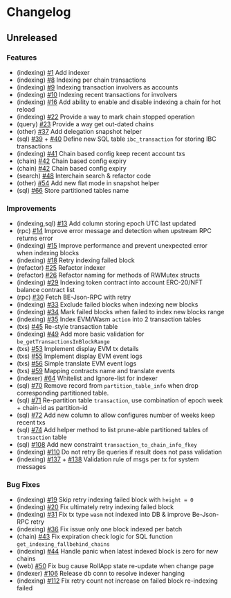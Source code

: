 <!--
Guiding Principles:

Changelogs are for humans, not machines.
There should be an entry for every single version.
The same types of changes should be grouped.
Versions and sections should be linkable.
The latest version comes first.
The release date of each version is displayed.
Mention whether you follow Semantic Versioning.

Usage:

Change log entries are to be added to the Unreleased section under the
appropriate stanza (see below). Each entry should ideally include a tag and
the GitHub issue reference in the following format:

* (<tag>) \#<issue-number> message

Tag must include `sql` if having any changes relate to schema

The issue numbers will later be link-ified during the release process,
so you do not have to worry about including a link manually, but you can if you wish.

Types of changes (Stanzas):

"Features" for new features.
"Improvements" for changes in existing functionality.
"Deprecated" for soon-to-be removed features.
"Bug Fixes" for any bug fixes.
"Schema Breaking" for breaking SQL Schema.
"API Breaking" for breaking API.

If any PR belong to multiple types of change, reference it into all types with only ticket id, no need description (convention)

Ref: https://keepachangelog.com/en/1.0.0/
-->

<!--
Templates for Unreleased:

## Unreleased

### Features

### Improvements

### Bug Fixes

### Schema Breaking

### API Breaking
-->

# Changelog

## Unreleased

### Features

- (indexing) [#1](https://github.com/bcdevtools/dymension-rollapp-block-explorer/pull/1) Add indexer
- (indexing) [#8](https://github.com/bcdevtools/dymension-rollapp-block-explorer/pull/8) Indexing per chain transactions
- (indexing) [#9](https://github.com/bcdevtools/dymension-rollapp-block-explorer/pull/9) Indexing transaction involvers as accounts
- (indexing) [#10](https://github.com/bcdevtools/dymension-rollapp-block-explorer/pull/10) Indexing recent transactions for involvers
- (indexing) [#16](https://github.com/bcdevtools/dymension-rollapp-block-explorer/pull/16) Add ability to enable and disable indexing a chain for hot reload
- (indexing) [#22](https://github.com/bcdevtools/dymension-rollapp-block-explorer/pull/22) Provide a way to mark chain stopped operation
- (query) [#23](https://github.com/bcdevtools/dymension-rollapp-block-explorer/pull/23) Provide a way get out-dated chains
- (other) [#37](https://github.com/bcdevtools/dymension-rollapp-block-explorer/pull/37) Add delegation snapshot helper
- (sql) [#39](https://github.com/bcdevtools/dymension-rollapp-block-explorer/pull/39) + [#40](https://github.com/bcdevtools/dymension-rollapp-block-explorer/pull/40) Define new SQL table `ibc_transaction` for storing IBC transactions
- (indexing) [#41](https://github.com/bcdevtools/dymension-rollapp-block-explorer/pull/41) Chain based config keep recent account txs
- (chain) [#42](https://github.com/bcdevtools/dymension-rollapp-block-explorer/pull/42) Chain based config expiry
- (chain) [#42](https://github.com/bcdevtools/dymension-rollapp-block-explorer/pull/42) Chain based config expiry
- (search) [#48](https://github.com/bcdevtools/dymension-rollapp-block-explorer/pull/48) Interchain search & refactor code
- (other) [#54](https://github.com/bcdevtools/dymension-rollapp-block-explorer/pull/54) Add new flat mode in snapshot helper
- (sql) [#66](https://github.com/bcdevtools/dymension-rollapp-block-explorer/pull/66) Store partitioned tables name

### Improvements

- (indexing,sql) [#13](https://github.com/bcdevtools/dymension-rollapp-block-explorer/pull/13) Add column storing epoch UTC last updated
- (rpc) [#14](https://github.com/bcdevtools/dymension-rollapp-block-explorer/pull/14) Improve error message and detection when upstream RPC returns error
- (indexing) [#15](https://github.com/bcdevtools/dymension-rollapp-block-explorer/pull/15) Improve performance and prevent unexpected error when indexing blocks
- (indexing) [#18](https://github.com/bcdevtools/dymension-rollapp-block-explorer/pull/18) Retry indexing failed block
- (refactor) [#25](https://github.com/bcdevtools/dymension-rollapp-block-explorer/pull/25) Refactor indexer
- (refactor) [#26](https://github.com/bcdevtools/dymension-rollapp-block-explorer/pull/26) Refactor naming for methods of RWMutex structs
- (indexing) [#29](https://github.com/bcdevtools/dymension-rollapp-block-explorer/pull/29) Indexing token contract into account ERC-20/NFT balance contract list
- (rpc) [#30](https://github.com/bcdevtools/dymension-rollapp-block-explorer/pull/30) Fetch BE-Json-RPC with retry
- (indexing) [#33](https://github.com/bcdevtools/dymension-rollapp-block-explorer/pull/33) Exclude failed blocks when indexing new blocks
- (indexing) [#34](https://github.com/bcdevtools/dymension-rollapp-block-explorer/pull/34) Mark failed blocks when failed to index new blocks range
- (indexing) [#35](https://github.com/bcdevtools/dymension-rollapp-block-explorer/pull/35) Index EVM/Wasm `action` into 2 transaction tables
- (txs) [#45](https://github.com/bcdevtools/dymension-rollapp-block-explorer/pull/45) Re-style transaction table
- (indexing) [#49](https://github.com/bcdevtools/dymension-rollapp-block-explorer/pull/49) Add more basic validation for `be_getTransactionsInBlockRange`
- (txs) [#53](https://github.com/bcdevtools/dymension-rollapp-block-explorer/pull/53) Implement display EVM tx details
- (txs) [#55](https://github.com/bcdevtools/dymension-rollapp-block-explorer/pull/55) Implement display EVM event logs
- (txs) [#56](https://github.com/bcdevtools/dymension-rollapp-block-explorer/pull/56) Simple translate EVM event logs
- (txs) [#59](https://github.com/bcdevtools/dymension-rollapp-block-explorer/pull/59) Mapping contracts name and translate events
- (indexer) [#64](https://github.com/bcdevtools/dymension-rollapp-block-explorer/pull/64) Whitelist and Ignore-list for indexer
- (sql) [#70](https://github.com/bcdevtools/dymension-rollapp-block-explorer/pull/70) Remove record from `partition_table_info` when drop corresponding partitioned table.
- (sql) [#71](https://github.com/bcdevtools/dymension-rollapp-block-explorer/pull/71) Re-partition table `transaction`, use combination of epoch week + chain-id as partition-id
- (sql) [#72](https://github.com/bcdevtools/dymension-rollapp-block-explorer/pull/72) Add new column to allow configures number of weeks keep recent txs
- (sql) [#74](https://github.com/bcdevtools/dymension-rollapp-block-explorer/pull/74) Add helper method to list prune-able partitioned tables of `transaction` table
- (sql) [#108](https://github.com/bcdevtools/dymension-rollapp-block-explorer/pull/108) Add new constraint `transaction_to_chain_info_fkey`
- (indexing) [#110](https://github.com/bcdevtools/dymension-rollapp-block-explorer/pull/110) Do not retry Be queries if result does not pass validation
- (indexing) [#137](https://github.com/bcdevtools/dymension-rollapp-block-explorer/pull/137) + [#138](https://github.com/bcdevtools/dymension-rollapp-block-explorer/pull/138) Validation rule of msgs per tx for system messages

### Bug Fixes

- (indexing) [#19](https://github.com/bcdevtools/dymension-rollapp-block-explorer/pull/19) Skip retry indexing failed block with `height = 0`
- (indexing) [#20](https://github.com/bcdevtools/dymension-rollapp-block-explorer/pull/20) Fix ultimately retry indexing failed block
- (indexing) [#31](https://github.com/bcdevtools/dymension-rollapp-block-explorer/pull/31) Fix tx type `wasm` not indexed into DB & improve Be-Json-RPC retry
- (indexing) [#36](https://github.com/bcdevtools/dymension-rollapp-block-explorer/pull/36) Fix issue only one block indexed per batch
- (chain) [#43](https://github.com/bcdevtools/dymension-rollapp-block-explorer/pull/43) Fix expiration check logic for SQL function `get_indexing_fallbehind_chains`
- (indexing) [#44](https://github.com/bcdevtools/dymension-rollapp-block-explorer/pull/44) Handle panic when latest indexed block is zero for new chains
- (web) [#50](https://github.com/bcdevtools/dymension-rollapp-block-explorer/pull/50) Fix bug cause RollApp state re-update when change page
- (indexer) [#106](https://github.com/bcdevtools/dymension-rollapp-block-explorer/pull/106) Release db conn to resolve indexer hanging
- (indexing) [#112](https://github.com/bcdevtools/dymension-rollapp-block-explorer/pull/112) Fix retry count not increase on failed block re-indexing failed
